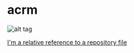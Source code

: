 # acrm
![alt tag](http://s020.radikal.ru/i721/1607/59/112ed4a601a0.png)

[I'm a relative reference to a repository file](../blob/master/LICENSE)
